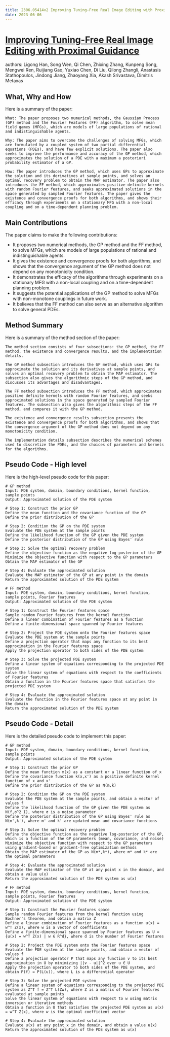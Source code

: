 ```yaml
---
title: 2306.05414v2 Improving Tuning-Free Real Image Editing with Proximal Guidance
date: 2023-06-06
---
```


# [Improving Tuning-Free Real Image Editing with Proximal Guidance](http://arxiv.org/abs/2306.05414v2)

authors: Ligong Han, Song Wen, Qi Chen, Zhixing Zhang, Kunpeng Song, Mengwei Ren, Ruijiang Gao, Yuxiao Chen, Di Liu, Qilong Zhangli, Anastasis Stathopoulos, Jindong Jiang, Zhaoyang Xia, Akash Srivastava, Dimitris Metaxas


## What, Why and How

[1]: https://arxiv.org/pdf/2112.05414v2 "arXiv:2112.05414v2 [math.NA] 13 Dec 2021"
[2]: https://arxiv.org/pdf/2306.08554 "arXiv:2306.08554v1 [cond-mat.mes-hall] 14 Jun 2023"
[3]: https://arxiv.org/pdf/1902.05414v2.pdf "PDF for 1902.05414v2 - arXiv.org"

Here is a summary of the paper:

```
What: The paper proposes two numerical methods, the Gaussian Process (GP) method and the Fourier Features (FF) algorithm, to solve mean field games (MFGs), which are models of large populations of rational and indistinguishable agents.

Why: The paper aims to overcome the challenges of solving MFGs, which are formulated by a coupled system of two partial differential equations (PDEs), and have few explicit solutions. The paper also seeks to improve the performance and accuracy of the GP method, which approximates the solution of a PDE with a maximum a posteriori probability estimator of a GP.

How: The paper introduces the GP method, which uses GPs to approximate the solution and its derivatives at sample points, and solves an optimal recovery problem to obtain the MAP estimator. The paper also introduces the FF method, which approximates positive definite kernels with random Fourier features, and seeks approximated solutions in the space generated by sampled Fourier features. The paper gives the existence and convergence proofs for both algorithms, and shows their efficacy through experiments on a stationary MFG with a non-local coupling and on a time-dependent planning problem.
```

## Main Contributions

The paper claims to make the following contributions:

- It proposes two numerical methods, the GP method and the FF method, to solve MFGs, which are models of large populations of rational and indistinguishable agents.
- It gives the existence and convergence proofs for both algorithms, and shows that the convergence argument of the GP method does not depend on any monotonicity condition.
- It demonstrates the efficacy of the algorithms through experiments on a stationary MFG with a non-local coupling and on a time-dependent planning problem.
- It suggests the potential applications of the GP method to solve MFGs with non-monotone couplings in future work.
- It believes that the FF method can also serve as an alternative algorithm to solve general PDEs.


## Method Summary

Here is a summary of the method section of the paper:

```
The method section consists of four subsections: the GP method, the FF method, the existence and convergence results, and the implementation details.

The GP method subsection introduces the GP method, which uses GPs to approximate the solution and its derivatives at sample points, and solves an optimal recovery problem to obtain the MAP estimator. The subsection also gives the algorithmic steps of the GP method, and discusses its advantages and disadvantages.

The FF method subsection introduces the FF method, which approximates positive definite kernels with random Fourier features, and seeks approximated solutions in the space generated by sampled Fourier features. The subsection also gives the algorithmic steps of the FF method, and compares it with the GP method.

The existence and convergence results subsection presents the existence and convergence proofs for both algorithms, and shows that the convergence argument of the GP method does not depend on any monotonicity condition.

The implementation details subsection describes the numerical schemes used to discretize the PDEs, and the choices of parameters and kernels for the algorithms.
```

## Pseudo Code - High level

Here is the high-level pseudo code for this paper:

```
# GP method
Input: PDE system, domain, boundary conditions, kernel function, sample points
Output: Approximated solution of the PDE system

# Step 1: Construct the prior GP
Define the mean function and the covariance function of the GP
Define the prior distribution of the GP

# Step 2: Condition the GP on the PDE system
Evaluate the PDE system at the sample points
Define the likelihood function of the GP given the PDE system
Define the posterior distribution of the GP using Bayes' rule

# Step 3: Solve the optimal recovery problem
Define the objective function as the negative log-posterior of the GP
Minimize the objective function with respect to the GP parameters
Obtain the MAP estimator of the GP

# Step 4: Evaluate the approximated solution
Evaluate the MAP estimator of the GP at any point in the domain
Return the approximated solution of the PDE system

# FF method
Input: PDE system, domain, boundary conditions, kernel function, sample points, Fourier features
Output: Approximated solution of the PDE system

# Step 1: Construct the Fourier features space
Sample random Fourier features from the kernel function
Define a linear combination of Fourier features as a function
Define a finite-dimensional space spanned by Fourier features

# Step 2: Project the PDE system onto the Fourier features space
Evaluate the PDE system at the sample points
Define a projection operator that maps any function to its best approximation in the Fourier features space
Apply the projection operator to both sides of the PDE system

# Step 3: Solve the projected PDE system
Define a linear system of equations corresponding to the projected PDE system
Solve the linear system of equations with respect to the coefficients of Fourier features
Obtain a function in the Fourier features space that satisfies the projected PDE system

# Step 4: Evaluate the approximated solution
Evaluate the function in the Fourier features space at any point in the domain
Return the approximated solution of the PDE system
```

## Pseudo Code - Detail

Here is the detailed pseudo code to implement this paper:

```
# GP method
Input: PDE system, domain, boundary conditions, kernel function, sample points
Output: Approximated solution of the PDE system

# Step 1: Construct the prior GP
Define the mean function m(x) as a constant or a linear function of x
Define the covariance function k(x,x') as a positive definite kernel function of x and x'
Define the prior distribution of the GP as N(m,k)

# Step 2: Condition the GP on the PDE system
Evaluate the PDE system at the sample points, and obtain a vector of values f
Define the likelihood function of the GP given the PDE system as N(f,σ^2 I), where σ is a noise parameter
Define the posterior distribution of the GP using Bayes' rule as N(m',k'), where m' and k' are updated mean and covariance functions

# Step 3: Solve the optimal recovery problem
Define the objective function as the negative log-posterior of the GP, which is a function of the GP parameters (mean, covariance, and noise)
Minimize the objective function with respect to the GP parameters using gradient-based or gradient-free optimization methods
Obtain the MAP estimator of the GP as N(m*,k*), where m* and k* are the optimal parameters

# Step 4: Evaluate the approximated solution
Evaluate the MAP estimator of the GP at any point x in the domain, and obtain a value u(x)
Return the approximated solution of the PDE system as u(x)

# FF method
Input: PDE system, domain, boundary conditions, kernel function, sample points, Fourier features
Output: Approximated solution of the PDE system

# Step 1: Construct the Fourier features space
Sample random Fourier features from the kernel function using Bochner's theorem, and obtain a matrix Z
Define a linear combination of Fourier features as a function u(x) = w^T Z(x), where w is a vector of coefficients
Define a finite-dimensional space spanned by Fourier features as U = {u(x) = w^T Z(x) | w ∈ R^d}, where d is the number of Fourier features

# Step 2: Project the PDE system onto the Fourier features space
Evaluate the PDE system at the sample points, and obtain a vector of values f
Define a projection operator P that maps any function v to its best approximation in U by minimizing ||v - u||^2 over u ∈ U
Apply the projection operator to both sides of the PDE system, and obtain P(f) = P(L(u)), where L is a differential operator

# Step 3: Solve the projected PDE system
Define a linear system of equations corresponding to the projected PDE system as Z^T f = Z^T L(Zw), where Z is a matrix of Fourier features evaluated at sample points
Solve the linear system of equations with respect to w using matrix inversion or iterative methods
Obtain a function in U that satisfies the projected PDE system as u(x) = w^T Z(x), where w is the optimal coefficient vector

# Step 4: Evaluate the approximated solution
Evaluate u(x) at any point x in the domain, and obtain a value u(x)
Return the approximated solution of the PDE system as u(x)
```